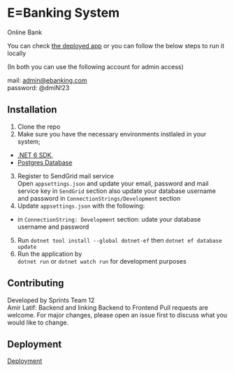 # E=Banking System

Online Bank

You can check [the deployed app](https://ebankingsystem.herokuapp.com/)
or you can follow the below steps to run it locally

(In both you can use the following account for admin access)

mail: admin@ebanking.com  
password: @dmiN!23


## Installation

1. Clone the repo
2. Make sure you have the necessary environments instlaled in your system;

- [.NET 6 SDK](https://dotnet.microsoft.com/en-us/download),
- [Postgres Database](https://www.postgresql.org/download/)

3. Register to SendGrid mail service  
Open `appsettings.json` and update your email, password and mail service key in `SendGrid` section also update your database username and password in `ConnectionStrings/Development` section
4. Update `appsettings.json` with the following:
- in `ConnectionString: Development` section: udate your database username and password
   
5. Run `dotnet tool install --global dotnet-ef` then `dotnet ef database update`
6. Run the application by  
   `dotnet run` or `dotnet watch run` for development purposes

## Contributing
Developed by Sprints Team 12  
Amir Latif: Backend and linking Backend to Frontend 
Pull requests are welcome. For major changes, please open an issue first to discuss what you would like to change.

## Deployment
[Deployment](https://ebankingsystem.herokuapp.com/)

